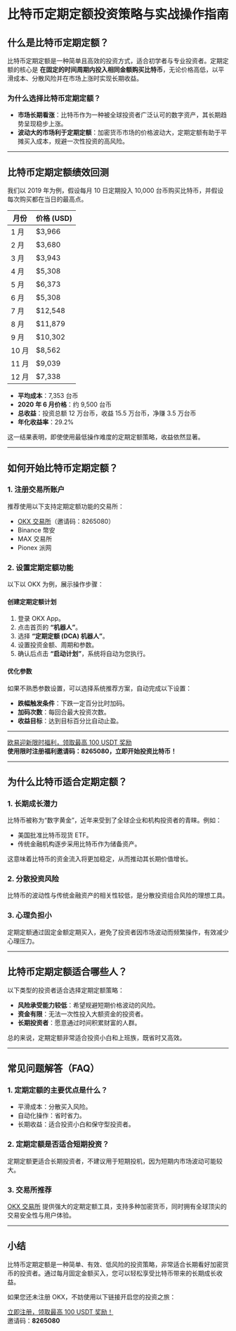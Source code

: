 # 比特币定期定额投资策略与实战操作指南



## 什么是比特币定期定额？

比特币定期定额是一种简单且高效的投资方式，适合初学者与专业投资者。定期定额的核心是 **在固定的时间周期内投入相同金额购买比特币**，无论价格高低，以平滑成本、分散风险并在市场上涨时实现长期收益。

### 为什么选择比特币定期定额？

- **市场长期看涨**：比特币作为一种被全球投资者广泛认可的数字资产，其长期趋势呈现稳步上涨。
- **波动大的市场利于定期定额**：加密货币市场的价格波动大，定期定额有助于平摊买入成本，规避一次性投资的高风险。

---

## 比特币定期定额绩效回测

我们以 2019 年为例，假设每月 10 日定期投入 10,000 台币购买比特币，并假设每次购买都在当日的最高点。

| 月份   | 价格 (USD) |
|--------|-----------|
| 1 月   | $3,966    |
| 2 月   | $3,680    |
| 3 月   | $3,943    |
| 4 月   | $5,308    |
| 5 月   | $6,373    |
| 6 月   | $5,308    |
| 7 月   | $12,548   |
| 8 月   | $11,879   |
| 9 月   | $10,302   |
| 10 月  | $8,562    |
| 11 月  | $9,039    |
| 12 月  | $7,338    |

- **平均成本**：7,353 台币
- **2020 年 6 月价格**：约 9,500 台币
- **总收益**：投资总额 12 万台币，收益 15.5 万台币，净赚 3.5 万台币
- **年化收益率**：29.2%

这一结果表明，即使使用最低操作难度的定期定额策略，收益依然显著。

---

## 如何开始比特币定期定额？

### 1. 注册交易所账户

推荐使用以下支持定期定额功能的交易所：
- [OKX 交易所](https://bit.ly/OKXe)（邀请码：8265080）
- Binance 幣安
- MAX 交易所
- Pionex 派网

### 2. 设置定期定额功能

以下以 OKX 为例，展示操作步骤：

#### **创建定期定额计划**
1. 登录 OKX App。
2. 点击首页的 **“机器人”**。
3. 选择 **“定期定额 (DCA) 机器人”**。
4. 设置投资金额、周期和参数。
5. 确认后点击 **“启动计划”**，系统将自动为您执行。

#### **优化参数**
如果不熟悉参数设置，可以选择系统推荐方案，自动完成以下设置：
- **跌幅触发条件**：下跌一定百分比时加码。
- **加码次数**：每回合最大投资次数。
- **收益目标**：达到目标百分比自动止盈。

---
[欧易迎新限时福利，领取最高 100 USDT 奖励](https://bit.ly/OKXe)  
**使用限时注册福利邀请码：8265080，立即开始投资比特币！**

---
## 为什么比特币适合定期定额？

### 1. 长期成长潜力

比特币被称为“数字黄金”，近年来受到了全球企业和机构投资者的青睐。例如：
- 美国批准比特币现货 ETF。
- 传统金融机构逐步采用比特币作为储备资产。

这意味着比特币的资金流入将更加稳定，从而推动其长期价值增长。

### 2. 分散投资风险

比特币的波动性与传统金融资产的相关性较低，是分散投资组合风险的理想工具。

### 3. 心理负担小

定期定额通过固定金额定期买入，避免了投资者因市场波动而频繁操作，有效减少心理压力。

---

## 比特币定期定额适合哪些人？

以下类型的投资者适合选择定期定额策略：

- **风险承受能力较低**：希望规避短期价格波动的风险。
- **资金有限**：无法一次性投入大额资金的投资者。
- **长期投资者**：愿意通过时间积累财富的人群。

总的来说，定期定额非常适合投资小白和上班族，既省时又高效。

---

## 常见问题解答（FAQ）

### **1. 定期定额的主要优点是什么？**
- 平滑成本：分散买入风险。
- 自动化操作：省时省力。
- 长期收益：适合投资小白和保守型投资者。

### **2. 定期定额是否适合短期投资？**
定期定额更适合长期投资者，不建议用于短期投机，因为短期内市场波动可能较大。

### **3. 交易所推荐**
[OKX 交易所](https://bit.ly/OKXe) 提供强大的定期定额工具，支持多种加密货币，同时拥有全球顶尖的交易安全性与用户体验。

---

## 小结

比特币定期定额是一种简单、有效、低风险的投资策略，非常适合长期看好加密货币的投资者。通过每月固定金额买入，您可以轻松享受比特币带来的长期成长收益。

如果您还未注册 OKX，不妨使用以下链接开启您的投资之旅：

[立即注册，领取最高 100 USDT 奖励！](https://bit.ly/OKXe)  
邀请码：**8265080**
